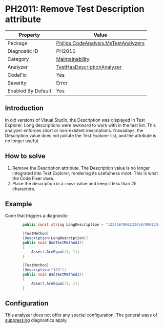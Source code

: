 # PH2011: Remove Test Description attribute

| Property | Value  |
|--|--|
| Package | [Philips.CodeAnalysis.MsTestAnalyzers](https://www.nuget.org/packages/Philips.CodeAnalysis.MsTestAnalyzers) |
| Diagnostic ID | PH2011 |
| Category  | [Maintainability](../Maintainability.md) |
| Analyzer | [TestHasDescriptionAnalyzer](https://github.com/philips-software/roslyn-analyzers/blob/master/Philips.CodeAnalysis.MsTestAnalyzers/TestHasDescriptionAnalyzer.cs)
| CodeFix  | Yes |
| Severity | Error |
| Enabled By Default | Yes |

## Introduction

In old versions of Visual Studio, the Description was displayed in Test Explorer. Long descriptions were awkward to work with in the test list. This analyzer enforces short or non-existent descriptions. Nowadays, the Description value does not pollute the Test Explorer list, and the attribute is no longer useful.

## How to solve

1. Remove the Description attribute. The Description value is no longer integrated into Test Explorer, rendering its usefulness moot. This is what the Code Fixer does.
2. Place the description in a `const` value and keep it less than 25 characters.

## Example

Code that triggers a diagnostic:
``` cs
        public const string LongDescription = "12345678901234567890123456";

        [TestMethod]
        [Description(LongDescription)]
        public void BadTestMethod1()
        {
            Assert.AreEqual(1, 1);
        }
        
        [TestMethod]
        [Description("123")]
        public void BadTestMethod2()
        {
            Assert.AreEqual(1, 1);
        }
```

## Configuration

This analyzer does not offer any special configuration. The general ways of [suppressing](https://learn.microsoft.com/en-us/dotnet/fundamentals/code-analysis/suppress-warnings) diagnostics apply.
